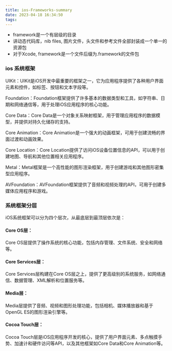 ```yaml
---
title: ios-Frameworks-summary
date: 2023-04-18 16:34:50
tags:
---
```

- framework是一个有层级的目录
- 讲动态代码库，nib  files, 图片文件，头文件和参考文件全部封装成一个单一的资源包
- 对于Xcode, framework是一个文件后缀为.framework的文件包

### ios 系统框架
UIKit：UIKit是iOS开发中最重要的框架之一，它为应用程序提供了各种用户界面元素和控件，如标签、按钮和文本字段等。

Foundation：Foundation框架提供了许多基本的数据类型和工具，如字符串、日期和网络通信等，用于处理iOS应用程序的核心功能。

Core Data：Core Data是一个对象关系映射框架，用于管理应用程序的数据模型，并提供对持久化储存的支持。

Core Animation：Core Animation是一个强大的动画框架，可用于创建流畅的界面过渡和动画效果。

Core Location：Core Location提供了访问iOS设备位置信息的API，可以用于创建地图、导航和其他位置相关应用程序。

Metal：Metal框架是一个高性能的图形渲染框架，用于创建游戏和其他图形密集型应用程序。

AVFoundation：AVFoundation框架提供了音频和视频处理的API，可用于创建多媒体应用程序和游戏。

### 系统框架分层
iOS系统框架可以分为四个层次，从最底层到最顶层依次是：

#### Core OS层：
Core OS层提供了操作系统的核心功能，包括内存管理、文件系统、安全和网络等。

#### Core Services层：
Core Services层构建在Core OS层之上，提供了更高级别的系统服务，如网络通信、数据管理、XML解析和位置服务等。

#### Media层：
Media层提供了音频、视频和图形处理功能，包括相机、媒体播放器和基于OpenGL ES的图形渲染引擎等。

#### Cocoa Touch层：
Cocoa Touch层是iOS应用程序开发的核心，提供了用户界面元素、多点触摸手势、加速计和硬件访问等API，以及其他框架如Core Data和Core Animation等。